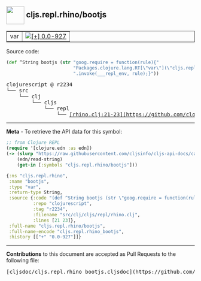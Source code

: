 ## <img width="48px" valign="middle" src="http://i.imgur.com/Hi20huC.png"> cljs.repl.rhino/bootjs

 <table border="1">
<tr>

<td>var</td>
<td><a href="https://github.com/cljsinfo/cljs-api-docs/tree/0.0-927"><img valign="middle" alt="[+] 0.0-927" src="https://img.shields.io/badge/+-0.0--927-lightgrey.svg"></a> </td>
</tr>
</table>






Source code:

```clj
(def ^String bootjs (str "goog.require = function(rule){"
                         "Packages.clojure.lang.RT[\"var\"](\"cljs.repl.rhino\",\"goog-require\")"
                         ".invoke(___repl_env, rule);}"))
```

 <pre>
clojurescript @ r2234
└── src
    └── clj
        └── cljs
            └── repl
                └── <ins>[rhino.clj:21-23](https://github.com/clojure/clojurescript/blob/r2234/src/clj/cljs/repl/rhino.clj#L21-L23)</ins>
</pre>


---

__Meta__ - To retrieve the API data for this symbol:

```clj
;; from Clojure REPL
(require '[clojure.edn :as edn])
(-> (slurp "https://raw.githubusercontent.com/cljsinfo/cljs-api-docs/catalog/cljs-api.edn")
    (edn/read-string)
    (get-in [:symbols "cljs.repl.rhino/bootjs"]))
```

```clj
{:ns "cljs.repl.rhino",
 :name "bootjs",
 :type "var",
 :return-type String,
 :source {:code "(def ^String bootjs (str \"goog.require = function(rule){\"\n                         \"Packages.clojure.lang.RT[\\\"var\\\"](\\\"cljs.repl.rhino\\\",\\\"goog-require\\\")\"\n                         \".invoke(___repl_env, rule);}\"))",
          :repo "clojurescript",
          :tag "r2234",
          :filename "src/clj/cljs/repl/rhino.clj",
          :lines [21 23]},
 :full-name "cljs.repl.rhino/bootjs",
 :full-name-encode "cljs.repl.rhino_bootjs",
 :history [["+" "0.0-927"]]}

```

---

__Contributions__ to this document are accepted as Pull Requests to the following file:

 <pre>
[cljsdoc/cljs.repl.rhino_bootjs.cljsdoc](https://github.com/cljsinfo/cljs-api-docs/blob/master/cljsdoc/cljs.repl.rhino_bootjs.cljsdoc)
</pre>

